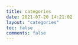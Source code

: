 ```yaml
---
title: categories
date: 2021-07-20 14:21:02
layout: "categories"
toc: false
comments: false
---
```

